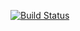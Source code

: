 [![Build Status](https://travis-ci.org/RubenGuerrero/react-app-base.svg?branch=master)](https://travis-ci.org/RubenGuerrero/react-app-base)
